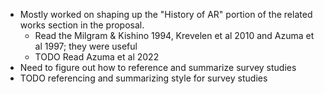 - Mostly worked on shaping up the "History of AR" portion of the related works section in the proposal.
	- Read the Milgram & Kishino 1994, Krevelen et al 2010 and Azuma et al 1997; they were useful
	- TODO Read Azuma et al 2022
- Need to figure out how to reference and summarize survey studies
- TODO referencing and summarizing style for survey studies